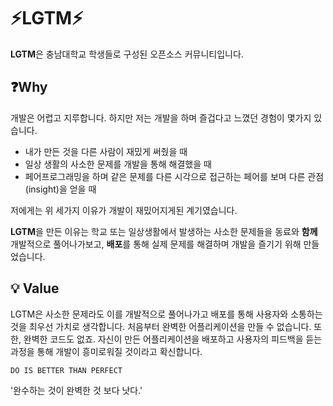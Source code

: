 # ⚡️LGTM⚡️ 

**LGTM**은 충남대학교 학생들로 구성된 오픈소스 커뮤니티입니다.


## ❓Why

개발은 어렵고 지루합니다. 하지만 저는 개발을 하며 즐겁다고 느꼈던 경험이 몇가지 있습니다.

- 내가 만든 것을 다른 사람이 재밌게 써줬을 때
- 일상 생활의 사소한 문제를 개발을 통해 해결했을 때
- 페어프로그래밍을 하며 같은 문제를 다른 시각으로 접근하는 페어를 보며 다른 관점(insight)을 얻을 때

저에게는 위 세가지 이유가 개발이 재밌어지게된 계기였습니다. 

**LGTM**을 만든 이유는 학교 또는 일상생활에서 발생하는 사소한 문제들을 동료와 **함께** 개발적으로 풀어나가보고, **배포**를 통해 실제 문제를 해결하며 개발을 즐기기 위해 만들었습니다.

## 💡 Value

LGTM은 사소한 문제라도 이를 개발적으로 풀어나가고 배포를 통해 사용자와 소통하는 것을 최우선 가치로 생각합니다. 처음부터 완벽한 어플리케이션을 만들 수 없습니다. 또한, 완벽한 코드도 없죠. 자신이 만든 어플리케이션을 배포하고 사용자의 피드백을 듣는 과정을 통해 개발이 흥미로워질 것이라고 확신합니다.


`DO IS BETTER THAN PERFECT` 

'완수하는 것이 완벽한 것 보다 낫다.' 
